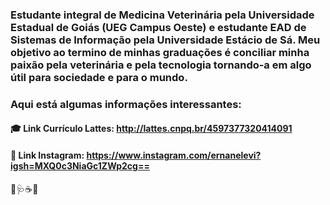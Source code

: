 ### Estudante integral de Medicina Veterinária pela Universidade Estadual de Goiás (UEG Campus Oeste) e estudante EAD de Sistemas de Informação pela Universidade Estácio de Sá. Meu objetivo ao termino de minhas graduações é conciliar minha paixão pela veterinária e pela tecnologia tornando-a em algo útil para sociedade e para o mundo.

### Aqui está algumas informações interessantes:
#### 🎓 Link Currículo Lattes: http://lattes.cnpq.br/4597377320414091
#### 📸 Link Instagram: https://www.instagram.com/ernanelevi?igsh=MXQ0c3NiaGc1ZWp2cg==

🐶🩺☕👾
